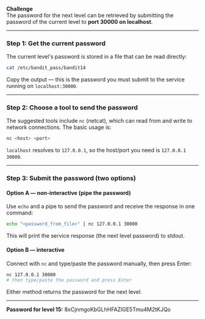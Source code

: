 **Challenge**  
The password for the next level can be retrieved by submitting the password of the current level to **port 30000 on localhost**.

---

### Step 1: Get the current password  
The current level's password is stored in a file that can be read directly:

```bash
cat /etc/bandit_pass/bandit14
````

Copy the output — this is the password you must submit to the service running on `localhost:30000`.

---

### Step 2: Choose a tool to send the password

The suggested tools include `nc` (netcat), which can read from and write to network connections. The basic usage is:

```bash
nc <host> <port>
```

`localhost` resolves to `127.0.0.1`, so the host/port you need is `127.0.0.1 30000`.

---

### Step 3: Submit the password (two options)

#### Option A — non-interactive (pipe the password)

Use `echo` and a pipe to send the password and receive the response in one command:

```bash
echo "<password_from_file>" | nc 127.0.0.1 30000
```

This will print the service response (the next level password) to stdout.

#### Option B — interactive

Connect with `nc` and type/paste the password manually, then press Enter:

```bash
nc 127.0.0.1 30000
# then type/paste the password and press Enter
```

Either method returns the password for the next level.

---
**Password for level 15:** 
8xCjnmgoKbGLhHFAZlGE5Tmu4M2tKJQo